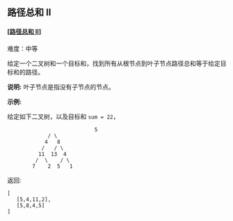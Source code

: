 ## 路径总和 II

#### [[路径总和 II]](https://leetcode-cn.com/problems/path-sum-ii/)

难度：中等

给定一个二叉树和一个目标和，找到所有从根节点到叶子节点路径总和等于给定目标和的路径。

**说明:** 叶子节点是指没有子节点的节点。

**示例:**

给定如下二叉树，以及目标和 `sum = 22`，

```
							5
             / \
            4   8
           /   / \
          11  13  4
         /  \    / \
        7    2  5   1

```

返回:

```
[
   [5,4,11,2],
   [5,8,4,5]
]
```

